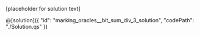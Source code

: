 [placeholder for solution text]

@[solution]({
    "id": "marking_oracles__bit_sum_div_3_solution",
    "codePath": "./Solution.qs"
})
